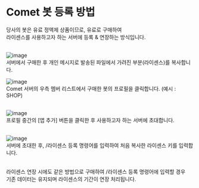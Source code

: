 # Comet 봇 등록 방법

당사의 봇은 유료 정액제 상품이므로, 유료로 구매하여<br>
라이센스를 사용하고자 하는 서버에 등록 & 연장하는 방식입니다.<br><br>

![image](https://github.com/user-attachments/assets/0add6501-c812-4f30-a0cf-ff8ef6bf3af8)<br>
서버에서 구매한 후 개인 메시지로 발송된 파일에서 가려진 부분(라이센스)를 복사합니다.

![image](https://github.com/user-attachments/assets/435f43af-17cf-4643-b5b4-91793f607090)<br>
Comet 서버의 우측 멤버 리스트에서 구매한 봇의 프로필을 클릭합니다. (예시 : SHOP)<br><br>

![image](https://github.com/user-attachments/assets/bda59e4a-552a-4248-af56-8ba6f69f02a5)<br>
프로필 중간의 [앱 추가] 버튼을 클릭한 후 사용하고자 하는 서버에 초대합니다.<br><br>

![image](https://github.com/user-attachments/assets/6e2d70e8-cdd5-4f56-bb2f-ab0176996cfc)<br>
서버에 초대한 후, /라이센스 등록 명령어를 입력하여 처음 복사한 라이센스 키를 입력합니다.<br><br>

라이센스 연장 시에도 같은 방법으로 구매하여 /라이센스 등록 명령어에 입력할 경우 <br>
기존 데이터는 유지되며 라이센스의 기간이 연장 처리됩니다. 
